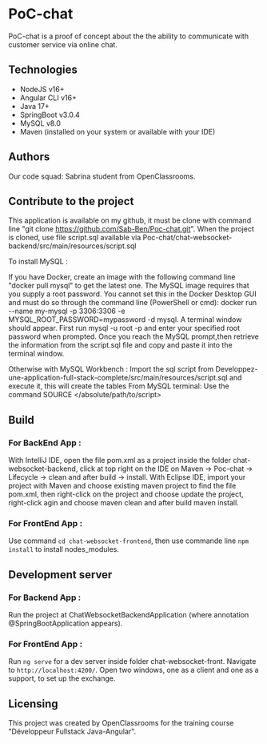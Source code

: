 # PoC-chat
PoC-chat is a proof of concept about the the ability to communicate with customer service via online chat.

## Technologies
- NodeJS v16+
- Angular CLI v16+
- Java 17+
- SpringBoot v3.0.4
- MySQL v8.0
- Maven (installed on your system or available with your IDE)

## Authors
Our code squad: Sabrina student from OpenClassrooms.

## Contribute to the project
This application is available on my github, it must be clone with command line 
"git clone https://github.com/Sab-Ben/Poc-chat.git".
When the project is cloned, use file script.sql available via 
Poc-chat/chat-websocket-backend/src/main/resources/script.sql


To install MySQL :

If you have Docker, create an image with the following command line "docker pull mysql" to get the latest one.
The MySQL image requires that you supply a root password. You cannot set this in the Docker Desktop GUI and must do so through the command line (PowerShell or cmd):
docker run --name my-mysql -p 3306:3306 -e MYSQL_ROOT_PASSWORD=mypassword -d mysql. A terminal window should appear. First run mysql -u root -p and enter your specified root password when prompted.
Once you reach the MySQL prompt,then retrieve the information from the script.sql 
file and copy and paste it into the terminal window.

Otherwise with MySQL Workbench : Import the sql script from 
Developpez-une-application-full-stack-complete/src/main/resources/script.sql 
and execute it, this will create the tables
From MySQL terminal: Use the command SOURCE </absolute/path/to/script>

## Build
### For BackEnd App :
With IntelliJ IDE, open the file pom.xml as a project inside the folder chat-websocket-backend, click at top right on the IDE on 
Maven -> Poc-chat -> Lifecycle -> clean and after build -> install.
With Eclipse IDE, import your project with Maven and choose existing maven project to find the file pom.xml,
then right-click on the project and choose update the project, right-click agin and choose maven clean and after build maven install.

### For FrontEnd App :
Use command  `cd chat-websocket-frontend`, then use commande line `npm install` to install nodes_modules.

## Development server
### For Backend App :
Run the project at ChatWebsocketBackendApplication (where annotation @SpringBootApplication appears).

### For FrontEnd App :
Run `ng serve` for a dev server inside folder chat-websocket-front. Navigate to `http://localhost:4200/`.
Open two windows, one as a client and one as a support, to set up the exchange. 

## Licensing
This project was created by OpenClassrooms for the training course "Développeur Fullstack Java-Angular".
